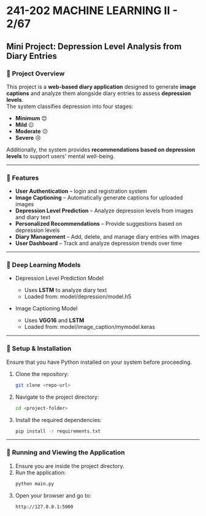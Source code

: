 # 241-202 MACHINE LEARNING II - 2/67

## Mini Project: Depression Level Analysis from Diary Entries

### 📖 Project Overview
This project is a **web-based diary application** designed to generate **image captions** and analyze them alongside diary entries to assess **depression levels**.  
The system classifies depression into four stages:

- **Minimum** 😊  
- **Mild** 😐  
- **Moderate** 😕  
- **Severe** 😢  

Additionally, the system provides **recommendations based on depression levels** to support users' mental well-being.

---

### 🔧 Features  
- **User Authentication** – login and registration system  
- **Image Captioning** – Automatically generate captions for uploaded images  
- **Depression Level Prediction** – Analyze depression levels from images and diary text  
- **Personalized Recommendations** – Provide suggestions based on depression levels  
- **Diary Management** – Add, delete, and manage diary entries with images  
- **User Dashboard** – Track and analyze depression trends over time


---

### 🧠 Deep Learning Models

- Depression Level Prediction Model
   -  Uses **LSTM** to analyze diary text  
   - Loaded from: model/depression/model.h5  

- Image Captioning Model
   - Uses **VGG16** and **LSTM**  
   - Loaded from: model/image_caption/mymodel.keras

---

### 📌 Setup & Installation
Ensure that you have Python installed on your system before proceeding.

1. Clone the repository:
   ```bash
   git clone <repo-url>
   ```
2. Navigate to the project directory:
   ```bash
   cd <project-folder>
   ```
3. Install the required dependencies:
   ```bash
   pip install -r requirements.txt
   ```

---

### 🚀 Running and Viewing the Application

1. Ensure you are inside the project directory.
2. Run the application:
   ```bash
   python main.py
   ```
3. Open your browser and go to:
   ```
   http://127.0.0.1:5000
   ```
